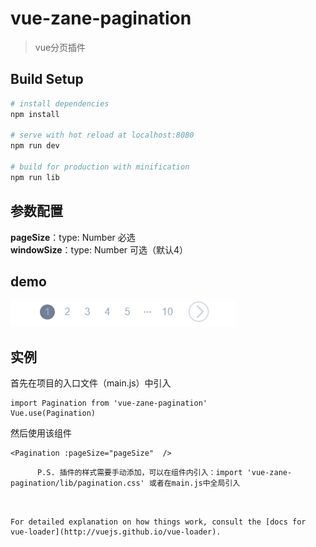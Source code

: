 # vue-zane-pagination

> vue分页插件
 
## Build Setup

``` bash
# install dependencies
npm install

# serve with hot reload at localhost:8080
npm run dev

# build for production with minification
npm run lib
```

## 参数配置
**pageSize**：type: Number 必选<br>
**windowSize**：type: Number 可选（默认4）<br>

## demo
![](https://github.com/qinglong-kooboo/vue-zane-pagination/blob/master/public/img/pagination.gif)

## 实例
首先在项目的入口文件（main.js）中引入
``` 
import Pagination from 'vue-zane-pagination'
Vue.use(Pagination) 
```

然后使用该组件
``` 
<Pagination :pageSize="pageSize"  />
```

``` 
      P.S. 插件的样式需要手动添加，可以在组件内引入：import 'vue-zane-pagination/lib/pagination.css' 或者在main.js中全局引入
```  

``` 


For detailed explanation on how things work, consult the [docs for vue-loader](http://vuejs.github.io/vue-loader).
